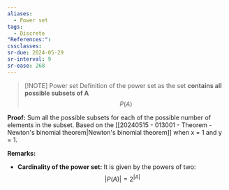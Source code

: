 ```yaml
---
aliases:
  - Power set
tags:
  - Discrete
"References:": 
cssclasses: 
sr-due: 2024-05-29
sr-interval: 9
sr-ease: 268
---
```


> [!NOTE] Power set
> Definition of the power set as the set **contains all possible subsets of A**
> $$
> P(A) 
> $$
>

**Proof:** Sum all the possible subsets for each of the possible number of elements in the subset. Based on the [[20240515 - 013001 - Theorem - Newton's binomial theorem|Newton's binomial theorem]] when x = 1 and y = 1.

**Remarks:**
+ **Cardinality of the power set:** It is given by the powers of two: 
	$$
	|P(A)| = 2^{|A|}
	$$